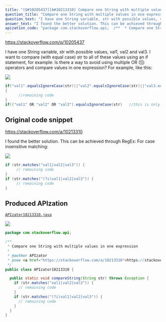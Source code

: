 ```yaml
---
title: "[Q#10205437][A#10213310] Compare one String with multiple values in one expression"
question_title: "Compare one String with multiple values in one expression"
question_text: "I have one String variable, str with possible values, val1, val2 and val3. I want to compare (with equal case) str to all of these values using an if statement, for example: Is there a way to avoid using multiple OR (||) operators and compare values in one expression? For example, like this:"
answer_text: "I found the better solution. This can be achieved through RegEx: For case insensitive matching:"
apization_code: "package com.stackoverflow.api;  /**  * Compare one String with multiple values in one expression  *  * @author APIzator  * @see <a href=\"https://stackoverflow.com/a/10213310\">https://stackoverflow.com/a/10213310</a>  */ public class APIzator10213310 {    public static void compareString(String str) throws Exception {     if (str.matches(\"val1|val2|val3\")) {       // remaining code     }     if (str.matches(\"(?i)val1|val2|val3\")) {       // remaining code     }   } }"
---
```


https://stackoverflow.com/q/10205437

I have one String variable, str with possible values, val1, val2 and val3.
I want to compare (with equal case) str to all of these values using an if statement, for example:
Is there a way to avoid using multiple OR (||) operators and compare values in one expression? For example, like this:


<div class="code-logo"><img src="/stackoverflow.png" /></div>

```java
if("val1".equalsIgnoreCase(str)||"val2".equalsIgnoreCase(str)||"val3.equalsIgnoreCase(str))
{
      //remaining code
}
if(("val1" OR "val2" OR "val3").equalsIgnoreCase(str)   //this is only an idea.
```


## Original code snippet

https://stackoverflow.com/a/10213310

I found the better solution. This can be achieved through RegEx:
For case insensitive matching:

<div class="code-logo"><img src="/stackoverflow.png" /></div>

```java
if (str.matches("val1|val2|val3")) {
     // remaining code
}
if (str.matches("(?i)val1|val2|val3")) {
     // remaining code
}
```

## Produced APIzation

[`APIzator10213310.java`](https://github.com/blind-papers/apization-temp-data/raw/main/search/APIzator10213310.java)

<div class="code-logo"><img src="/apizator.png" /></div>

```java
package com.stackoverflow.api;

/**
 * Compare one String with multiple values in one expression
 *
 * @author APIzator
 * @see <a href="https://stackoverflow.com/a/10213310">https://stackoverflow.com/a/10213310</a>
 */
public class APIzator10213310 {

  public static void compareString(String str) throws Exception {
    if (str.matches("val1|val2|val3")) {
      // remaining code
    }
    if (str.matches("(?i)val1|val2|val3")) {
      // remaining code
    }
  }
}

```